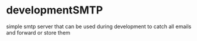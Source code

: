 developmentSMTP
===============

simple smtp server that can be used during development to catch all emails and forward or store them